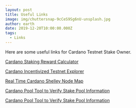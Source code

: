 ```yaml
---
layout: post
title: Useful Links
image: img/chuttersnap-9cCeS9Sg6nU-unsplash.jpg
author: earth
date: 2019-12-20T10:00:00.000Z
tags:
  - Links
---
```


Here are some useful links for Cardano Testnet Stake Owner.

<a href='https://staking.cardano.org/en/calculator/'>Cardano Staking Reward Calculator</a>

<a href='https://shelleyexplorer.cardano.org/en/'>Cardano Incentivized Testnet Explorer</a>

<a href='https://input-output-hk.github.io/shelley-node-map/'>Real Time Cardano Shelley Node Map</a>

<a href='https://pooltool.io'>Cardano Pool Tool to Verify Stake Pool Information</a>

<a href='https://pooltool.io'>Cardano Pool Tool to Verify Stake Pool Information</a>
